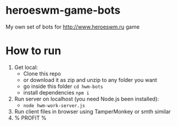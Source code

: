 # heroeswm-game-bots
My own set of bots for http://www.heroeswm.ru game

# How to run
1. Get local:
    - Clone this repo 
    - or download it as zip and unzip to any folder you want
    - go inside this folder `cd hwm-bots`
    - install dependencies `npm i`
2. Run server on localhost (you need Node.js been installed):
    - `node hwm-work-server.js`
3. Run client files in browser using TamperMonkey or smth similar
4. % PROFIT %
